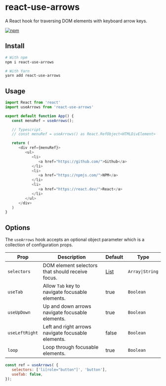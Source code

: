 # react-use-arrows

A React hook for traversing DOM elements with keyboard arrow keys.

[![npm](https://img.shields.io/npm/v/react-use-arrows)](https://www.npmjs.com/package/react-use-arrows)

## Install

```bash
# With npm
npm i react-use-arrows

# With Yarn
yarn add react-use-arrows
```

## Usage

```javascript
import React from 'react'
import useArrows from 'react-use-arrows'

export default function App() {
   const menuRef = useArrows();

   // Typescript.
   // const menuRef = useArrows() as React.RefObject<HTMLDivElement>

   return (
      <div ref={menuRef}>
         <ul>
            <li>
               <a href="https://github.com/">Github</a>
            </li>
            <li>
               <a href="https://npmjs.com/">NPM</a>
            </li>
            <li>
               <a href="https://react.dev/">React</a>
            </li>
         </ul>
      </div>
   )
}
```

## Options

The `useArrows` hook accepts an optional object parameter which is a collection of configuration props.

| Prop          | Description                                | Default                                                    | Type          |
|-------------  |--------------------------------------------|------------------------------------------------------------|---------------|
| `selectors`   | DOM element selectors that should receive focus.        | [List](https://github.com/dcooney/react-use-arrows/blob/main/src/lib/useArrows.tsx#L4) | `Array\|String` |
| `useTab`      | Allow `Tab` key to navigate focusable elements. | true                                                       | `Boolean`      |
| `useUpDown`   | Up and down arrows navigate focusable elements. | true                                                       | `Boolean`       |
| `useLeftRight` | Left and right arrows navigate focusable elements. | false                                                       | `Boolean`       |
| `loop`        | Loop through focusable elements.           | true                                                       |`Boolean`       |False    |

```javascript
const ref = useArrows( { 
   selectors: ['li[role="button"]', 'button'],
   useTab: false,
});
